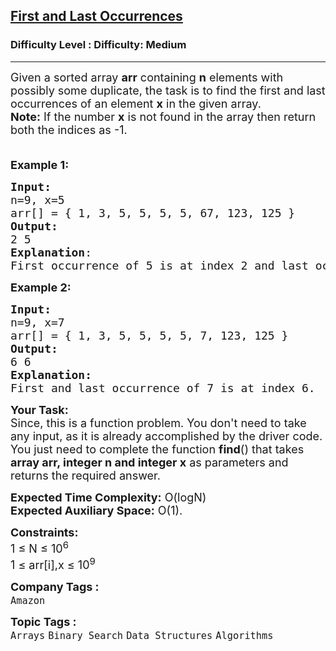 <h2><a href="https://www.geeksforgeeks.org/problems/first-and-last-occurrences-of-x3116/1?page=1&category=Arrays&difficulty=Medium&status=unsolved&sortBy=submissions">First and Last Occurrences</a></h2><h3>Difficulty Level : Difficulty: Medium</h3><hr><div class="problems_problem_content__Xm_eO"><p><span style="font-size: 18px;">Given a sorted array <strong>arr</strong> containing <strong>n</strong> elements with possibly some duplicate</span><span style="font-size: 18px;">, the task is to find the first </span><span style="font-size: 18px;">and last occurrences of an element </span><strong style="font-size: 18px;">x</strong><span style="font-size: 18px;"> in the given array.<br></span><strong style="font-size: 18px;">Note:</strong><span style="font-size: 18px;">&nbsp;If the number&nbsp;</span><strong style="font-size: 18px;">x</strong><span style="font-size: 18px;"> is not found in the array then return both the indices as -1.<br><br></span></p>
<p><span style="font-size: 18px;"><strong>Example 1:</strong></span></p>
<pre><span style="font-size: 18px;"><strong>Input:</strong>
n=9, x=5
arr[] = { 1, 3, 5, 5, 5, 5, 67, 123, 125 }
<strong>Output:</strong>  <br>2 5
<strong>Explanation</strong>: <br>First occurrence of 5 is at index 2 and last occurrence of 5 is at index 5. 
</span></pre>
<p><span style="font-size: 18px;"><strong>Example 2:</strong></span></p>
<pre><span style="font-size: 18px;"><strong>Input:
</strong>n=9, x=7
arr[] = { 1, 3, 5, 5, 5, 5, 7, 123, 125 }
<strong>Output:</strong>  <br>6 6<br><strong>Explanation:</strong> <br>First and last occurrence of 7 is at index 6.
</span></pre>
<p><span style="font-size: 18px;"><strong>Your Task:</strong><br>Since, this is a function problem. You don't need to take any input, as it is already accomplished by the driver code. You just need to complete the function <strong>find</strong>() that takes <strong>array arr, integer n and integer x</strong> as parameters and returns the required answer.<br></span></p>
<p><span style="font-size: 18px;"><strong>Expected Time Complexity:</strong> O(logN)<br><strong>Expected Auxiliary Space:</strong> O(1).</span></p>
<p><span style="font-size: 18px;"><strong>Constraints:<br></strong></span><span style="font-size: 18px;">1 ≤ N ≤ 10<sup>6</sup><br>1 ≤ arr[i],x ≤ 10<sup>9</sup><br></span></p></div><p><span style=font-size:18px><strong>Company Tags : </strong><br><code>Amazon</code>&nbsp;<br><p><span style=font-size:18px><strong>Topic Tags : </strong><br><code>Arrays</code>&nbsp;<code>Binary Search</code>&nbsp;<code>Data Structures</code>&nbsp;<code>Algorithms</code>&nbsp;